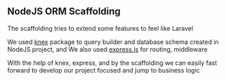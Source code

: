 ## NodeJS ORM Scaffolding

The scaffolding tries to extend some features to feel like Laravel

We used [knex](http://www.npmjs.com/package/knex) package to query builder and database schema created in NodeJS project, and We also used [express.js](http://www.npmjs.com/package/https://www.npmjs.com/package/express) for routing, middleware

With the help of knex, express, and by the scaffolding we can easily fast forward to develop our project focused and  jump to business logic 

